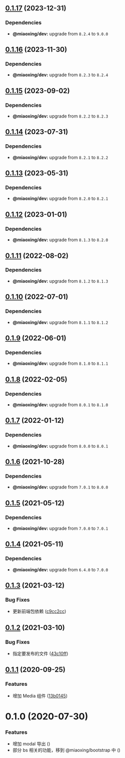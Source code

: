 ## [0.1.17](https://github.com/miaoxing/mxjs-bootstrap/compare/v0.1.16...v0.1.17) (2023-12-31)





### Dependencies

* **@miaoxing/dev:** upgrade from `8.2.4` to `9.0.0`

## [0.1.16](https://github.com/miaoxing/mxjs-bootstrap/compare/v0.1.15...v0.1.16) (2023-11-30)





### Dependencies

* **@miaoxing/dev:** upgrade from `8.2.3` to `8.2.4`

## [0.1.15](https://github.com/miaoxing/mxjs-bootstrap/compare/v0.1.14...v0.1.15) (2023-09-02)





### Dependencies

* **@miaoxing/dev:** upgrade from `8.2.2` to `8.2.3`

## [0.1.14](https://github.com/miaoxing/mxjs-bootstrap/compare/v0.1.13...v0.1.14) (2023-07-31)





### Dependencies

* **@miaoxing/dev:** upgrade from `8.2.1` to `8.2.2`

## [0.1.13](https://github.com/miaoxing/mxjs-bootstrap/compare/v0.1.12...v0.1.13) (2023-05-31)





### Dependencies

* **@miaoxing/dev:** upgrade from `8.2.0` to `8.2.1`

## [0.1.12](https://github.com/miaoxing/mxjs-bootstrap/compare/v0.1.11...v0.1.12) (2023-01-01)





### Dependencies

* **@miaoxing/dev:** upgrade from `8.1.3` to `8.2.0`

## [0.1.11](https://github.com/miaoxing/mxjs-bootstrap/compare/v0.1.10...v0.1.11) (2022-08-02)





### Dependencies

* **@miaoxing/dev:** upgrade from `8.1.2` to `8.1.3`

## [0.1.10](https://github.com/miaoxing/mxjs-bootstrap/compare/v0.1.9...v0.1.10) (2022-07-01)





### Dependencies

* **@miaoxing/dev:** upgrade from `8.1.1` to `8.1.2`

## [0.1.9](https://github.com/miaoxing/mxjs-bootstrap/compare/v0.1.8...v0.1.9) (2022-06-01)





### Dependencies

* **@miaoxing/dev:** upgrade from `8.1.0` to `8.1.1`

## [0.1.8](https://github.com/miaoxing/mxjs-bootstrap/compare/v0.1.7...v0.1.8) (2022-02-05)





### Dependencies

* **@miaoxing/dev:** upgrade from `8.0.1` to `8.1.0`

## [0.1.7](https://github.com/miaoxing/mxjs-bootstrap/compare/v0.1.6...v0.1.7) (2022-01-12)





### Dependencies

* **@miaoxing/dev:** upgrade from `8.0.0` to `8.0.1`

## [0.1.6](https://github.com/miaoxing/mxjs-bootstrap/compare/v0.1.5...v0.1.6) (2021-10-28)





### Dependencies

* **@miaoxing/dev:** upgrade from `7.0.1` to `8.0.0`

## [0.1.5](https://github.com/miaoxing/mxjs-bootstrap/compare/v0.1.4...v0.1.5) (2021-05-12)





### Dependencies

* **@miaoxing/dev:** upgrade from `7.0.0` to `7.0.1`

## [0.1.4](https://github.com/miaoxing/mxjs-bootstrap/compare/v0.1.3...v0.1.4) (2021-05-11)





### Dependencies

* **@miaoxing/dev:** upgrade from `6.4.0` to `7.0.0`

## [0.1.3](https://github.com/miaoxing/mxjs-bootstrap/compare/v0.1.2...v0.1.3) (2021-03-12)


### Bug Fixes

* 更新前端包依赖 ([c9cc2cc](https://github.com/miaoxing/mxjs-bootstrap/commit/c9cc2cc6d67995850a4686bdfab1e47a17d4e048))

## [0.1.2](https://github.com/miaoxing/mxjs-bootstrap/compare/v0.1.1...v0.1.2) (2021-03-10)


### Bug Fixes

* 指定要发布的文件 ([43c10ff](https://github.com/miaoxing/mxjs-bootstrap/commit/43c10ffcddaba9621acdda3128da9ff784850e18))

## [0.1.1](https://github.com/miaoxing/mxjs-bootstrap/compare/v0.1.0...v0.1.1) (2020-09-25)


### Features

* 增加 Media 组件 ([13b0145](https://github.com/miaoxing/mxjs-bootstrap/commit/13b01451c20d68bade467db43a45e7a4ad7acd93))

# 0.1.0 (2020-07-30)


### Features

* 增加 modal 导出 ([](https://github.com/miaoxing/mxjs-bootstrap/commit/))
* 部分 bs 相关的功能，移到 @miaoxing/bootstrap 中 ([](https://github.com/miaoxing/mxjs-bootstrap/commit/))
